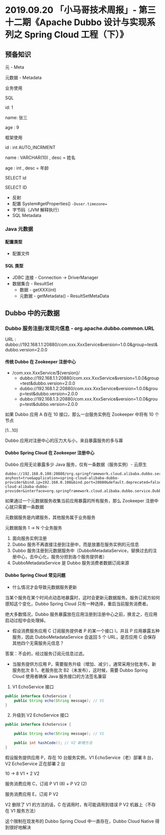 # 2019.09.20 「小马哥技术周报」- 第三十二期《Apache Dubbo 设计与实现系列之 Spring Cloud 工程（下）》





## 预备知识



元 - Meta

元数据 - Metadata



业务使用

SQL

id: 1

name: 张三

age : 9



框架使用

id : int AUTO_INCRMENT

name : VARCHAR(10) , desc = 姓名

age : int , desc = 年龄



SELECT id

SELECT ID



- 反射
- 配置 System#getProperties() `-Duser.timezone=`
- 字节码（JVM 解释执行）
- SQL Metadata





### Java 元数据



#### 配置类型

- 配置文件





#### SQL 类型

- JDBC 连接 - Connection -> DriverManager
- 数据集合  - ResultSet
  - 数据 - getXXX(int)
  - 元数据 - getMetadata() - ResultSetMetaData







## Dubbo 中的元数据



### Dubbo 服务注册/发现元信息 - org.apache.dubbo.common.URL



URL : dubbo://192.168.1.1:20880/com.xxx.XxxService&version=1.0.0&group=test&dubbo.version=2.0.0





#### 传统  Dubbo 在 Zookeeper 注册中心

- /com.xxx.XxxService/${version}/
  - dubbo://192.168.1.1:20880/com.xxx.XxxService&version=1.0.0&group=test&dubbo.version=2.0.0
  - dubbo://192.168.1.2:20880/com.xxx.XxxService&version=1.0.0&group=test&dubbo.version=2.0.0
  - dubbo://192.168.1.3:20880/com.xxx.XxxService&version=1.0.0&group=test&dubbo.version=2.0.0



如果 Dubbo 应用 A 存在 10 接口，那么一台服务实例在 Zookeeper 中将有 10 个节点

[1...10]

Dubbo 应用对注册中心的压力大与小，来自暴露服务的多与寡



#### Dubbo Spring Cloud 在 Zookeeper 注册中心

Dubbo 应用无论暴露多少 Java 服务，仅有一条数据（服务实例）- 云原生

```
dubbo://192.168.0.108:20880/org.springframework.cloud.alibaba.dubbo.service.DubboMetadataService?anyhost=true&application=spring-cloud-alibaba-dubbo-provider&bind.ip=192.168.0.108&bind.port=20880&default.deprecated=false&default.dynamic=false&default.register=true&deprecated=false&dubbo=2.0.2&dynamic=false&generic=false&group=spring-cloud-alibaba-dubbo-provider&interface=org.springframework.cloud.alibaba.dubbo.service.DubboMetadataService&methods=getAllServiceKeys,getServiceRestMetadata,getExportedURLs,getAllExportedURLs&pid=5728&register=true&release=2.7.1&revision=1.0.0&side=provider&timestamp=1568985689509&version=1.0.0
```



如果通过一个元数据服务收集当前应用暴露的所有服务，那么 Zookeeper 注册中心就只需要一条数据



元数据服务是内建服务，其他服务属于业务服务



元数据服务 1 -> N 个业务服务



1. 面向服务实例注册
2. Dubbo 服务不再直接注册到注册中，而是放置在服务实例的元信息
3. Dubbo 服务注册到元数据服务中（DubboMetadataService，替换过去的注册中心，去中心化，服务分担到各个服务提供者）
4. DubboMetadataService 是 Dubbo 服务消费者数据订阅来源







#### Dubbo Spring Cloud 常见问题

- 什么情况才会导致元数据服务更新

当某个服务在某个时间点动态地暴露时，这时会更新元数据服务。服务订阅方如何感知这个变化，Dubbo Spring Cloud 只有一种选择，重启当前服务消费者。

绝大多数情况，Dubbo 服务暴露放在应用注册到注册中心之前，换言之，在应用启动过程中会处理掉。

- 假设消费服务应用 C 订阅服务提供者 P 的某一个接口 I，并且 P 应用暴露五种服务，因此 DubboMetadataService 会返回 5 个 URL，是否应用 C 会保存其他四个无需服务元信息？

答案：不会的，经过服务订阅元信息过滤。

- 当服务提供方应用 P，需要服务升级（增加、减少），通常采用分批发布，新服务批次 B 1，老服务批次 B2（未发布），这时候，需要 Dubbo Spring Cloud 使用者确保 Java 服务接口的方法签名兼容



1. V1 EchoService 接口

```java
public interface EchoService {
    public String echo(String message); // V1
}
```



2. 升级到 V2 EchoService 接口

```java
public interface EchoService {
    
    public String echo(String message); // V1
    
    public int hashCode(); // V2 新增方法
}
```



假设服务提供应用 P，存在 10 台服务实例，V1 EchoService（老）部署 8 台，V2 EchoService 正在部署 2 台



10 -> 8 V1 + 2 V2



服务消费应用 C，订阅 P V1 (8) + P V2 (2)

服务消费应用 E，订阅 P V2

V2  删除了 V1 的方法的话，C 在调用时，有可能调用到错误 P V2 机器上（不存在 V1 服务方法）

这个限制在现发布的 Dubbo Spring Cloud 中一直存在，Dubbo Cloud Native 得到很好地解决








